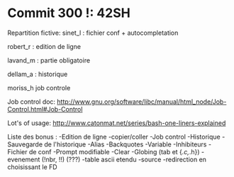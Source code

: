 Commit 300 !: 42SH
====

Repartition fictive: 
sinet_l : fichier conf + autocompletation

robert_r : edition de ligne

lavand_m : partie obligatoire

dellam_a : historique

moriss_h job controle



Job control doc:
http://www.gnu.org/software/libc/manual/html_node/Job-Control.html#Job-Control

Lot's of usage:
http://www.catonmat.net/series/bash-one-liners-explained

Liste des bonus :
-Edition de ligne
-copier/coller
-Job control
-Historique
-Sauvegarde de l'historique
-Alias
-Backquotes
-Variable
-Inhibiteurs
-Fichier de conf
-Prompt modifiable
-Clear
-Globing (tab et {*.c,*.h})
-evenement (!nbr, !!) (???)
-table ascii etendu
-source
-redirection en choisissant le FD
